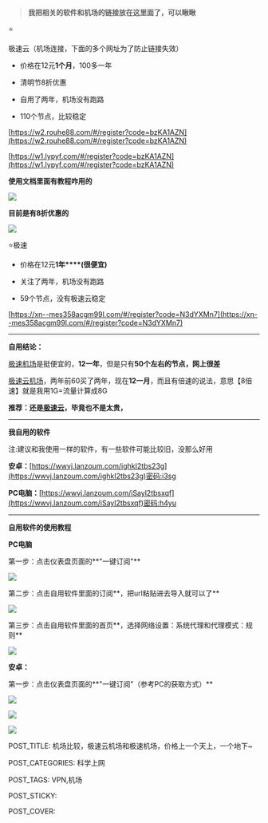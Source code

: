 
> **我把相关的软件和机场的链接放在这里面了，可以瞅瞅**

⭐

极速云（机场连接，下面的多个网址为了防止链接失效）

-   价格在12元**1个月**，100多一年

-   清明节8折优惠

-   自用了两年，机场没有跑路

-   110个节点，比较稳定

[https://w2.rouhe88.com/#/register?code=bzKA1AZN](https://w2.rouhe88.com/#/register?code=bzKA1AZN)

[https://w1.lypyf.com/#/register?code=bzKA1AZN](https://w1.lypyf.com/#/register?code=bzKA1AZN)

**使用文档里面有教程咋用的**

![](http://www.kdocs.cn/api/v3/office/copy/MHl6MndnR1QwUmIxZVQzV3V2S2RYeWlpb3hRbzhBNjN5Uy9MWFo4SWNEZmJZWHZaR1F0bmVnQ21PbTBjQU5yVTVwQVFIU0VHRHFvL1JtZzMxbGpjUnNJdDEra052TTIwMXFWc1pkK3BqTkVQVHl0R0xlUWZPRXJ3N1NIejhsWVJTVzNqOXlFK0RQKzh6RmJVcG1zT1BpdjFkUWk4cFAxbHZtYUIzUXorbGNWempnVGttbWQvdHQ0ZDVSVHpITzNlK1lJMGw2eFVNYUFrMjdGMUNFQXd0YlRQMW9NTEQwdGZSekpTSEd6WDhEcUM2QW9Fd28rQ3Rmb2ttaXpkMGs2c2pCeWxwY24xSzRJPQ==/attach/object/B4SKWQA7AAQBE?)

**目前是有8折优惠的**

![](http://www.kdocs.cn/api/v3/office/copy/MHl6MndnR1QwUmIxZVQzV3V2S2RYeWlpb3hRbzhBNjN5Uy9MWFo4SWNEZmJZWHZaR1F0bmVnQ21PbTBjQU5yVTVwQVFIU0VHRHFvL1JtZzMxbGpjUnNJdDEra052TTIwMXFWc1pkK3BqTkVQVHl0R0xlUWZPRXJ3N1NIejhsWVJTVzNqOXlFK0RQKzh6RmJVcG1zT1BpdjFkUWk4cFAxbHZtYUIzUXorbGNWempnVGttbWQvdHQ0ZDVSVHpITzNlK1lJMGw2eFVNYUFrMjdGMUNFQXd0YlRQMW9NTEQwdGZSekpTSEd6WDhEcUM2QW9Fd28rQ3Rmb2ttaXpkMGs2c2pCeWxwY24xSzRJPQ==/attach/object/N2NKSQA7ABQCO?)

⭐极速

-   价格在12元**1年****(很便宜)**

-   关注了两年，机场没有跑路

-   59个节点，没有极速云稳定

[https://xn--mes358acgm99l.com/#/register?code=N3dYXMn7](https://xn--mes358acgm99l.com/#/register?code=N3dYXMn7)

----------

**自用结论：**

[极速机场](https://xn--mes358acgm99l.com/#/register?code=N3dYXMn7)是挺便宜的，**12一年**，但是只有**50个左右的节点，网上很差**

[极速云机场](https://w2.rouhe88.com/#/register?code=bzKA1AZN)，两年前60买了两年，现在**12一月**，而且有倍速的说法，意思【8倍速】就是我用1G=流量计算成8G

**推荐：还是**[**极速云**](https://w2.rouhe88.com/#/register?code=bzKA1AZN)**，毕竟也不是太贵，**

----------

**我自用的软件**

注:建议和我使用一样的软件，有一些软件可能比较旧，没那么好用

**安卓：**[https://wwvj.lanzoum.com/ighkI2tbs23g](https://wwvj.lanzoum.com/ighkI2tbs23g)密码:i3sg

**PC电脑：**[https://wwvj.lanzoum.com/iSayl2tbsxqf](https://wwvj.lanzoum.com/iSayl2tbsxqf)密码:h4yu

----------

**自用软件的使用教程**

**PC电脑**

第一步：点击仪表盘页面的**"一键订阅"**

![](http://www.kdocs.cn/api/v3/office/copy/MHl6MndnR1QwUmIxZVQzV3V2S2RYeWlpb3hRbzhBNjN5Uy9MWFo4SWNEZmJZWHZaR1F0bmVnQ21PbTBjQU5yVTVwQVFIU0VHRHFvL1JtZzMxbGpjUnNJdDEra052TTIwMXFWc1pkK3BqTkVQVHl0R0xlUWZPRXJ3N1NIejhsWVJTVzNqOXlFK0RQKzh6RmJVcG1zT1BpdjFkUWk4cFAxbHZtYUIzUXorbGNWempnVGttbWQvdHQ0ZDVSVHpITzNlK1lJMGw2eFVNYUFrMjdGMUNFQXd0YlRQMW9NTEQwdGZSekpTSEd6WDhEcUM2QW9Fd28rQ3Rmb2ttaXpkMGs2c2pCeWxwY24xSzRJPQ==/attach/object/S5ZNAQA7AAQEM?)

第二步：点击自用软件里面的订阅**，把url粘贴进去导入就可以了**

![](http://www.kdocs.cn/api/v3/office/copy/MHl6MndnR1QwUmIxZVQzV3V2S2RYeWlpb3hRbzhBNjN5Uy9MWFo4SWNEZmJZWHZaR1F0bmVnQ21PbTBjQU5yVTVwQVFIU0VHRHFvL1JtZzMxbGpjUnNJdDEra052TTIwMXFWc1pkK3BqTkVQVHl0R0xlUWZPRXJ3N1NIejhsWVJTVzNqOXlFK0RQKzh6RmJVcG1zT1BpdjFkUWk4cFAxbHZtYUIzUXorbGNWempnVGttbWQvdHQ0ZDVSVHpITzNlK1lJMGw2eFVNYUFrMjdGMUNFQXd0YlRQMW9NTEQwdGZSekpTSEd6WDhEcUM2QW9Fd28rQ3Rmb2ttaXpkMGs2c2pCeWxwY24xSzRJPQ==/attach/object/YWLMYQA7ACQGE?)

第三步：点击自用软件里面的首页**，选择网络设置：系统代理和代理模式：规则**

![](http://www.kdocs.cn/api/v3/office/copy/MHl6MndnR1QwUmIxZVQzV3V2S2RYeWlpb3hRbzhBNjN5Uy9MWFo4SWNEZmJZWHZaR1F0bmVnQ21PbTBjQU5yVTVwQVFIU0VHRHFvL1JtZzMxbGpjUnNJdDEra052TTIwMXFWc1pkK3BqTkVQVHl0R0xlUWZPRXJ3N1NIejhsWVJTVzNqOXlFK0RQKzh6RmJVcG1zT1BpdjFkUWk4cFAxbHZtYUIzUXorbGNWempnVGttbWQvdHQ0ZDVSVHpITzNlK1lJMGw2eFVNYUFrMjdGMUNFQXd0YlRQMW9NTEQwdGZSekpTSEd6WDhEcUM2QW9Fd28rQ3Rmb2ttaXpkMGs2c2pCeWxwY24xSzRJPQ==/attach/object/VH3M4QA7ACQAA?)

**安卓：**

第一步：点击仪表盘页面的**"一键订阅"（参考PC的获取方式）**

![](http://www.kdocs.cn/api/v3/office/copy/MHl6MndnR1QwUmIxZVQzV3V2S2RYeWlpb3hRbzhBNjN5Uy9MWFo4SWNEZmJZWHZaR1F0bmVnQ21PbTBjQU5yVTVwQVFIU0VHRHFvL1JtZzMxbGpjUnNJdDEra052TTIwMXFWc1pkK3BqTkVQVHl0R0xlUWZPRXJ3N1NIejhsWVJTVzNqOXlFK0RQKzh6RmJVcG1zT1BpdjFkUWk4cFAxbHZtYUIzUXorbGNWempnVGttbWQvdHQ0ZDVSVHpITzNlK1lJMGw2eFVNYUFrMjdGMUNFQXd0YlRQMW9NTEQwdGZSekpTSEd6WDhEcUM2QW9Fd28rQ3Rmb2ttaXpkMGs2c2pCeWxwY24xSzRJPQ==/attach/object/6Q7NKQA7ABACK?)

![](http://www.kdocs.cn/api/v3/office/copy/MHl6MndnR1QwUmIxZVQzV3V2S2RYeWlpb3hRbzhBNjN5Uy9MWFo4SWNEZmJZWHZaR1F0bmVnQ21PbTBjQU5yVTVwQVFIU0VHRHFvL1JtZzMxbGpjUnNJdDEra052TTIwMXFWc1pkK3BqTkVQVHl0R0xlUWZPRXJ3N1NIejhsWVJTVzNqOXlFK0RQKzh6RmJVcG1zT1BpdjFkUWk4cFAxbHZtYUIzUXorbGNWempnVGttbWQvdHQ0ZDVSVHpITzNlK1lJMGw2eFVNYUFrMjdGMUNFQXd0YlRQMW9NTEQwdGZSekpTSEd6WDhEcUM2QW9Fd28rQ3Rmb2ttaXpkMGs2c2pCeWxwY24xSzRJPQ==/attach/object/F2MNKQA7ABQGY?)

![](http://www.kdocs.cn/api/v3/office/copy/MHl6MndnR1QwUmIxZVQzV3V2S2RYeWlpb3hRbzhBNjN5Uy9MWFo4SWNEZmJZWHZaR1F0bmVnQ21PbTBjQU5yVTVwQVFIU0VHRHFvL1JtZzMxbGpjUnNJdDEra052TTIwMXFWc1pkK3BqTkVQVHl0R0xlUWZPRXJ3N1NIejhsWVJTVzNqOXlFK0RQKzh6RmJVcG1zT1BpdjFkUWk4cFAxbHZtYUIzUXorbGNWempnVGttbWQvdHQ0ZDVSVHpITzNlK1lJMGw2eFVNYUFrMjdGMUNFQXd0YlRQMW9NTEQwdGZSekpTSEd6WDhEcUM2QW9Fd28rQ3Rmb2ttaXpkMGs2c2pCeWxwY24xSzRJPQ==/attach/object/Y52NKQA7AAQG6?)

POST_TITLE: 机场比较，极速云机场和极速机场，价格上一个天上，一个地下~

POST_CATEGORIES: 科学上网

POST_TAGS: VPN,机场

POST_STICKY:

POST_COVER:
<!--stackedit_data:
eyJoaXN0b3J5IjpbLTQxNzYxNTQxNSwxMTM2NjA4ODMxXX0=
-->